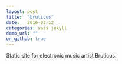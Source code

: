 ```yaml
---
layout: post
title:  "bruticus"
date:   2016-03-12
categories: sass jekyll
demo_url: ""
on_github: true
---
```


Static site for electronic music artist Bruticus.

<!-- end -->
